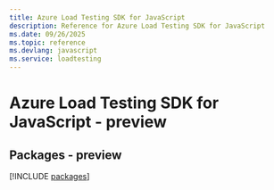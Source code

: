 ```yaml
---
title: Azure Load Testing SDK for JavaScript
description: Reference for Azure Load Testing SDK for JavaScript
ms.date: 09/26/2025
ms.topic: reference
ms.devlang: javascript
ms.service: loadtesting
---
```

# Azure Load Testing SDK for JavaScript - preview
## Packages - preview
[!INCLUDE [packages](load-testing-index.md)]